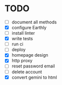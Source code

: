 # TODO

- [ ] document all methods
- [x] configure Earthly
- [ ] install linter
- [x] write tests
- [ ] run ci
- [ ] deploy
- [x] homepage design
- [x] http proxy
- [ ] reset password email
- [ ] delete account
- [x] convert gemini to html
